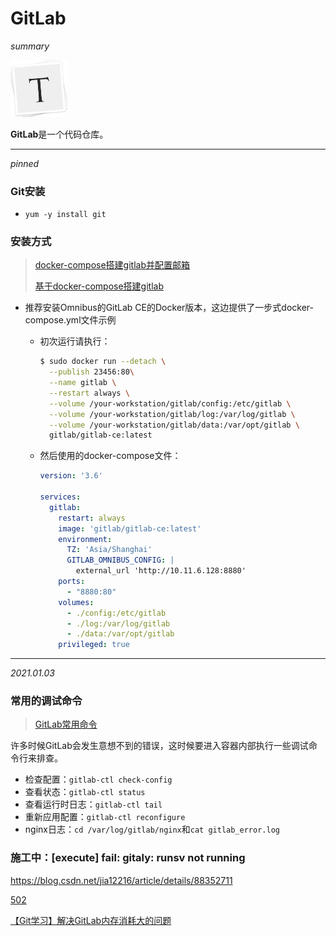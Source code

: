 # GitLab

*summary*

<img src="..\template.assets\image-20201223131536639.png" alt="image-20201223131536639" style="zoom:25%;" />

**GitLab**是一个代码仓库。

---

*pinned*

### Git安装

- `yum -y install git`

### 安装方式

> [docker-compose搭建gitlab并配置邮箱](https://blog.csdn.net/u014691098/article/details/106972399/)
>
> [基于docker-compose搭建gitlab](https://www.cnblogs.com/sonyy/p/13150691.html)

- 推荐安装Omnibus的GitLab CE的Docker版本，这边提供了一步式docker-compose.yml文件示例

  - 初次运行请执行：

    ``` sh
    $ sudo docker run --detach \
      --publish 23456:80\
      --name gitlab \
      --restart always \
      --volume /your-workstation/gitlab/config:/etc/gitlab \
      --volume /your-workstation/gitlab/log:/var/log/gitlab \
      --volume /your-workstation/gitlab/data:/var/opt/gitlab \
      gitlab/gitlab-ce:latest
    ```

  - 然后使用的docker-compose文件：

    ```yml
    version: '3.6'
    
    services:
      gitlab:
        restart: always
        image: 'gitlab/gitlab-ce:latest'
        environment:
          TZ: 'Asia/Shanghai'
          GITLAB_OMNIBUS_CONFIG: |
            external_url 'http://10.11.6.128:8880'
        ports:
          - "8880:80"
        volumes:
          - ./config:/etc/gitlab
          - ./log:/var/log/gitlab
          - ./data:/var/opt/gitlab
        privileged: true
    ```

---

*2021.01.03*

### 常用的调试命令

> [GitLab常用命令](http://www.chenxm.cc/article/708.html)

许多时候GitLab会发生意想不到的错误，这时候要进入容器内部执行一些调试命令行来排查。

- 检查配置：`gitlab-ctl check-config`
- 查看状态：`gitlab-ctl status`
- 查看运行时日志：`gitlab-ctl tail`
- 重新应用配置：`gitlab-ctl reconfigure`
- nginx日志：`cd /var/log/gitlab/nginx`和`cat gitlab_error.log`

### 施工中：[execute] fail: gitaly: runsv not running

https://blog.csdn.net/jia12216/article/details/88352711

[502](https://www.cnblogs.com/sonyy/p/13150691.html)

[【Git学习】解决GitLab内存消耗大的问题](https://ouyangpeng.blog.csdn.net/article/details/84066417)